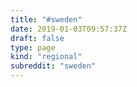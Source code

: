 ```yaml
---
title: "#sweden"
date: 2019-01-03T09:57:37Z
draft: false
type: page
kind: "regional"
subreddit: "sweden"
---
```

